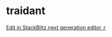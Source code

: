 # traidant

[Edit in StackBlitz next generation editor ⚡️](https://stackblitz.com/~/github.com/Chatapp-dy/traidant)